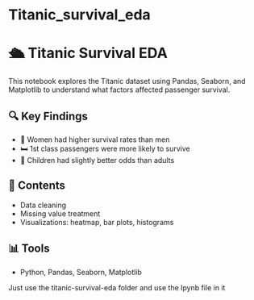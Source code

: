# Titanic_survival_eda
# 🛳️ Titanic Survival EDA

This notebook explores the Titanic dataset using Pandas, Seaborn, and Matplotlib to understand what factors affected passenger survival.

## 🔍 Key Findings
- 👩 Women had higher survival rates than men
- 🛏️ 1st class passengers were more likely to survive
- 👶 Children had slightly better odds than adults

## 📁 Contents
- Data cleaning
- Missing value treatment
- Visualizations: heatmap, bar plots, histograms

## 📊 Tools
- Python, Pandas, Seaborn, Matplotlib


Just use the titanic-survival-eda folder and use the Ipynb file in it 


